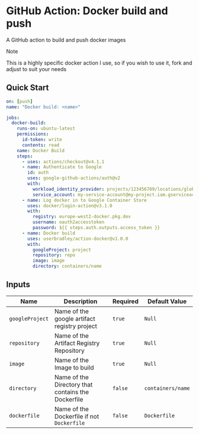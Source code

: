 # GitHub Action: Docker build and push

A GitHub action to build and push docker images

> [!NOTE]
> This is a highly specific docker action I use, so if you wish to use it, fork and adjust to suit your needs


## Quick Start


```yaml
on: [push]
name: "Docker build: <name>"

jobs:
  docker-build:
    runs-on: ubuntu-latest
    permissions:
      id-token: write
      contents: read
    name: Docker Build
    steps:
      - uses: actions/checkout@v4.1.1
      - name: Authenticate to Google
        id: auth
        uses: google-github-actions/auth@v2
        with:
          workload_identity_provider: projects/123456789/locations/global/workloadIdentityPools/my-pool/providers/my-provider
          service_account: my-service-account@my-project.iam.gserviceaccount.com
      - name: Log docker in to Google Container Store
        uses: docker/login-action@v3.1.0
        with:
          registry: europe-west2-docker.pkg.dev
          username: oauth2accesstoken
          password: ${{ steps.auth.outputs.access_token }}
      - name: Docker build
        uses: userbradley/action-docker@v1.0.0
        with:
          googleProject: project
          repository: repo
          image: image
          directory: containers/name
```

## Inputs


| Name            | Description                                        | Required | Default Value     |
|-----------------|----------------------------------------------------|----------|-------------------|
| `googleProject` | Name of the google artifact registry project       | `true`   | `Null`            |
| `repository`    | Name of the Artifact Registry Repository           | `true`   | `Null`            |
| `image`         | Name of the Image to build                         | `true`   | `Null`            |
| `directory`     | Name of the Directory that contains the Dockerfile | `false`  | `containers/name` |
| `dockerfile`    | Name of the Dockerfile if not `Dockerfile`         | `false`  | `Dockerfile`      |
